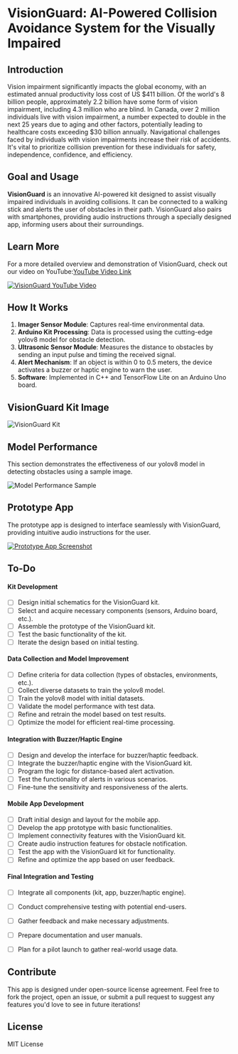 # VisionGuard: AI-Powered Collision Avoidance System for the Visually Impaired

## Introduction

Vision impairment significantly impacts the global economy, with an estimated annual productivity loss cost of US $411 billion. Of the world's 8 billion people, approximately 2.2 billion have some form of vision impairment, including 4.3 million who are blind. In Canada, over 2 million individuals live with vision impairment, a number expected to double in the next 25 years due to aging and other factors, potentially leading to healthcare costs exceeding $30 billion annually. Navigational challenges faced by individuals with vision impairments increase their risk of accidents. It's vital to prioritize collision prevention for these individuals for safety, independence, confidence, and efficiency.

## Goal and Usage

**VisionGuard** is an innovative AI-powered kit designed to assist visually impaired individuals in avoiding collisions. It can be connected to a walking stick and alerts the user of obstacles in their path. VisionGuard also pairs with smartphones, providing audio instructions through a specially designed app, informing users about their surroundings.

## Learn More

For a more detailed overview and demonstration of VisionGuard, check out our video on YouTube:[YouTube Video Link](https://youtu.be/5Dpk4dlQ5Rc)

[![VisionGuard YouTube Video](https://img.youtube.com/vi/5Dpk4dlQ5Rc/0.jpg)](https://youtu.be/5Dpk4dlQ5Rc)

## How It Works

1. **Imager Sensor Module**: Captures real-time environmental data.
2. **Arduino Kit Processing**: Data is processed using the cutting-edge yolov8 model for obstacle detection.
3. **Ultrasonic Sensor Module**: Measures the distance to obstacles by sending an input pulse and timing the received signal.
4. **Alert Mechanism**: If an object is within 0 to 0.5 meters, the device activates a buzzer or haptic engine to warn the user.
5. **Software**: Implemented in C++ and TensorFlow Lite on an Arduino Uno board.

## VisionGuard Kit Image

![VisionGuard Kit](dummy-link-to-kit-image.jpg)

## Model Performance

This section demonstrates the effectiveness of our yolov8 model in detecting obstacles using a sample image.

![Model Performance Sample](dummy-link-to-model-performance-image.jpg)

## Prototype App

The prototype app is designed to interface seamlessly with VisionGuard, providing intuitive audio instructions for the user.

[![Prototype App Screenshot](dummy-link-to-app-prototype-image.jpg)](https://www.figma.com/file/DUMMY_LINK_FOR_FIGMA)

## To-Do

#### Kit Development

- [ ] Design initial schematics for the VisionGuard kit.
- [ ] Select and acquire necessary components (sensors, Arduino board, etc.).
- [ ] Assemble the prototype of the VisionGuard kit.
- [ ] Test the basic functionality of the kit.
- [ ] Iterate the design based on initial testing.

#### Data Collection and Model Improvement

- [ ] Define criteria for data collection (types of obstacles, environments, etc.).
- [ ] Collect diverse datasets to train the yolov8 model.
- [ ] Train the yolov8 model with initial datasets.
- [ ] Validate the model performance with test data.
- [ ] Refine and retrain the model based on test results.
- [ ] Optimize the model for efficient real-time processing.

#### Integration with Buzzer/Haptic Engine

- [ ] Design and develop the interface for buzzer/haptic feedback.
- [ ] Integrate the buzzer/haptic engine with the VisionGuard kit.
- [ ] Program the logic for distance-based alert activation.
- [ ] Test the functionality of alerts in various scenarios.
- [ ] Fine-tune the sensitivity and responsiveness of the alerts.

#### Mobile App Development

- [ ] Draft initial design and layout for the mobile app.
- [ ] Develop the app prototype with basic functionalities.
- [ ] Implement connectivity features with the VisionGuard kit.
- [ ] Create audio instruction features for obstacle notification.
- [ ] Test the app with the VisionGuard kit for functionality.
- [ ] Refine and optimize the app based on user feedback.

#### Final Integration and Testing

- [ ] Integrate all components (kit, app, buzzer/haptic engine).
- [ ] Conduct comprehensive testing with potential end-users.
- [ ] Gather feedback and make necessary adjustments.
- [ ] Prepare documentation and user manuals.
- [ ] Plan for a pilot launch to gather real-world usage data.


## Contribute

This app is designed under open-source license agreement. Feel free to fork the project, open an issue, or submit a pull request to suggest any features you'd love to see in future iterations!


## License

MIT License
